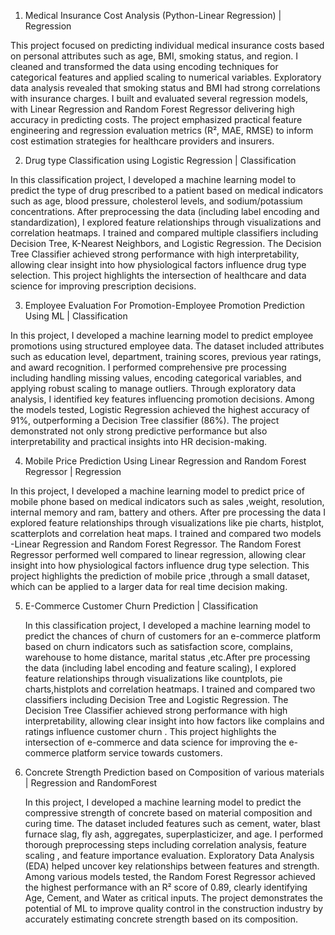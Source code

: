 1)  Medical Insurance Cost Analysis (Python-Linear Regression)    |  Regression 

This project focused on predicting individual medical insurance costs based on personal attributes such as age, BMI, smoking status, and region. I cleaned and transformed the data using encoding techniques for categorical features and applied scaling to numerical variables. Exploratory data analysis revealed that smoking status and BMI had strong correlations with insurance charges. I built and evaluated several regression models, with Linear Regression and Random Forest Regressor delivering high accuracy in predicting costs. The project emphasized practical feature engineering and regression evaluation metrics (R², MAE, RMSE) to inform cost estimation strategies for healthcare providers and insurers.


2)  Drug type Classification using Logistic Regression             |  Classification

In this classification project, I developed a machine learning model to predict the type of drug prescribed to a patient based on medical indicators such as age, blood pressure, cholesterol levels, and sodium/potassium concentrations. After preprocessing the data (including label encoding and standardization), I explored feature relationships through visualizations and correlation heatmaps. I trained and compared multiple classifiers including Decision Tree, K-Nearest Neighbors, and Logistic Regression. The Decision Tree Classifier achieved strong performance with high interpretability, allowing clear insight into how physiological factors influence drug type selection. This project highlights the intersection of healthcare and data science for improving prescription decisions.



3) Employee Evaluation For Promotion-Employee Promotion Prediction Using ML     |  Classification

In this project, I developed a machine learning model to predict employee promotions using structured employee data. The dataset included attributes such as education level, department, training scores, previous year ratings, and award recognition. I performed comprehensive pre processing including handling missing values, encoding categorical variables, and applying robust scaling to manage outliers. Through exploratory data analysis, I identified key features influencing promotion decisions. Among the models tested, Logistic Regression achieved the highest accuracy of 91%, outperforming a Decision Tree classifier (86%). The project demonstrated not only strong predictive performance but also interpretability and practical insights into HR decision-making.


4) Mobile Price Prediction Using Linear Regression and Random Forest Regressor    | Regression

In this project, I developed a machine learning model to predict price of mobile phone  based on medical indicators such as sales ,weight, resolution, internal memory and ram, battery and others. After pre processing the data I explored feature relationships through visualizations like pie charts, histplot, scatterplots and correlation heat maps. I trained and compared two models -Linear Regression and Random Forest Regressor. The Random Forest Regressor  performed well  compared to linear regression, allowing clear insight into how physiological factors influence drug type selection. This project highlights the prediction of mobile price ,through a small dataset,  which can be applied to a larger data for real time decision making.

5) E-Commerce Customer Churn Prediction        |    Classification

   In this classification project, I developed a machine learning model to predict the chances of churn of customers for an e-commerce platform based on churn indicators such as satisfaction score, complains, warehouse to home distance, marital status ,etc.After pre processing the data (including label encoding and feature scaling), I explored feature relationships through visualizations like countplots, pie charts,histplots and correlation heatmaps. I trained and compared two classifiers including Decision Tree and Logistic Regression. The Decision Tree Classifier achieved strong performance with high interpretability, allowing clear insight into how  factors  like complains and ratings influence  customer churn . This project highlights the intersection of e-commerce and data science for improving the e-commerce platform  service towards customers.


6) Concrete Strength Prediction based on Composition of various materials   |   Regression and RandomForest

   In this project, I developed a machine learning model to predict the compressive strength of concrete based on material composition and curing time. The dataset included features such as cement, water, blast furnace slag, fly ash, aggregates, superplasticizer, and age. I performed thorough preprocessing steps including correlation analysis, feature scaling , and feature importance evaluation. Exploratory Data Analysis (EDA) helped uncover key relationships between features and strength. Among various models tested, the Random Forest Regressor achieved the highest performance with an R² score of 0.89, clearly identifying Age, Cement, and Water as critical inputs. The project demonstrates the potential of ML to improve quality control in the construction industry by accurately estimating concrete strength based on its composition.

























